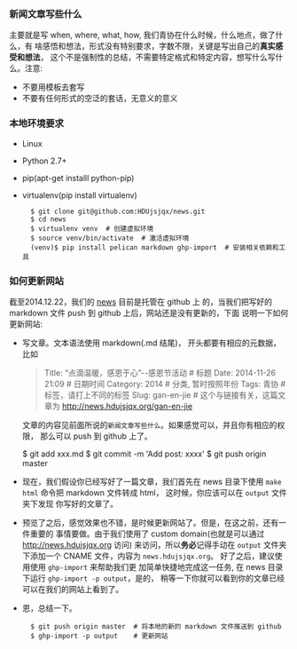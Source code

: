 ### 新闻文章写些什么

主要就是写 when, where, what, how, 我们青协在什么时候，什么地点，做了什么，有
啥感悟和想法，形式没有特别要求，字数不限，关键是写出自己的**真实感受和想法**，
这个不是强制性的总结，不需要特定格式和特定内容，想写什么写什么。注意:

* 不要用模板去套写
* 不要有任何形式的空泛的套话，无意义的意义

### 本地环境要求

* Linux
* Python 2.7+
* pip(apt-get installl python-pip)
* virtualenv(pip install virtualenv)

        $ git clone git@github.com:HDUjsjqx/news.git
        $ cd news
        $ virtualenv venv  # 创建虚拟环境
        $ source venv/bin/activate  # 激活虚拟环境
        (venv)$ pip install pelican markdown ghp-import  # 安装相关依赖和工具

### 如何更新网站

截至2014.12.22，我们的 [news](http://news.hdujsjqx.org) 目前是托管在 github 上
的，当我们把写好的 markdown 文件 push 到 github 上后，网站还是没有更新的，下面
说明一下如何更新网站:

* 写文章。文本语法使用 markdown(.md 结尾)， 开头都要有相应的元数据，比如
    >   Title: “点滴温暖，感恩于心”--感恩节活动     # 标题
        Date: 2014-11-26 21:09                      # 日期时间
        Category: 2014                              # 分类, 暂时按照年份
        Tags: 青协                                  # 标签，请打上不同的标签
        Slug: gan-en-jie                            # 这个与链接有关，这篇文章为 http://news.hdujsjqx.org/gan-en-jie

  文章的内容见前面所说的`新闻文章写些什么`。如果感觉可以，并且你有相应的权限，
  那么可以 push 到 github 上了。

    $ git add xxx.md
    $ git commit -m 'Add post: xxxx'
    $ git push origin master

* 现在，我们假设你已经写好了一篇文章，我们首先在 news 目录下使用 `make html`
  命令把 markdown 文件转成 html， 这时候，你应该可以在 `output` 文件夹下发现
  你写好的文章了。

* 预览了之后，感觉效果也不错，是时候更新网站了。但是，在这之前，还有一件重要的
  事情要做。由于我们使用了 custom domain(也就是可以通过 http://news.hdujsjqx.org 访问)
  来访问，所以**务必**记得手动在 `output` 文件夹下添加一个 CNAME 文件，内容为
  `news.hdujsjqx.org`。 好了之后，建议使用使用 `ghp-import` 来帮助我们更
  加简单快捷地完成这一任务, 在 news 目录下运行 `ghp-import -p output`，是的，
  稍等一下你就可以看到你的文章已经可以在我们的网站上看到了。

* 恩，总结一下。

        $ git push origin master  # 将本地的新的 markdown 文件推送到 github
        $ ghp-import -p output    # 更新网站

